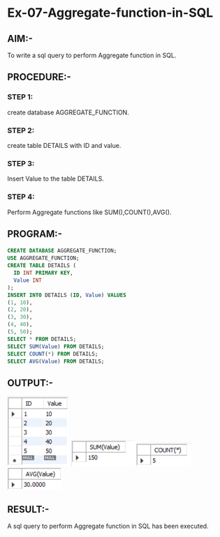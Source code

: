 # Ex-07-Aggregate-function-in-SQL
## AIM:-
To write a sql query to perform Aggregate function in SQL.

## PROCEDURE:-
### STEP 1:
create database AGGREGATE_FUNCTION.

### STEP 2:
create table DETAILS with ID and value.

### STEP 3:
Insert Value to the table DETAILS.

### STEP 4:
Perform Aggregate functions like SUM(),COUNT(),AVG().

## PROGRAM:-
```sql
CREATE DATABASE AGGREGATE_FUNCTION;
USE AGGREGATE_FUNCTION;
CREATE TABLE DETAILS (
  ID INT PRIMARY KEY,
  Value INT
);
INSERT INTO DETAILS (ID, Value) VALUES
(1, 10),
(2, 20),
(3, 30),
(4, 40),
(5, 50);
SELECT * FROM DETAILS;
SELECT SUM(Value) FROM DETAILS;
SELECT COUNT(*) FROM DETAILS;
SELECT AVG(Value) FROM DETAILS;
```
## OUTPUT:-
![git](./op1.png)
![git](./op2.png)
![git](./op3.png)
![git](./op4.png)
## RESULT:-
A sql query to perform Aggregate function in SQL has been executed.